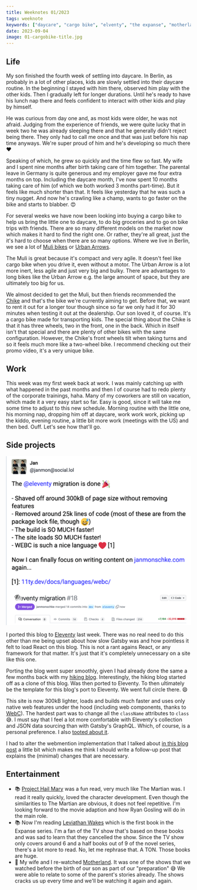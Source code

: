 ```yaml
---
title: Weeknotes 01/2023
tags: weeknote
keywords: ["daycare", "cargo bike", "elventy", "the expanse", "motherland"]
date: 2023-09-04
image: 01-cargobike-title.jpg
---
```


## Life

My son finished the fourth week of settling into daycare. In Berlin, as probably in a lot of other places, kids are slowly settled into their daycare routine. In the beginning I stayed with him there, observed him play with the other kids. Then I gradually left for longer durations. Until he's ready to have his lunch nap there and feels confident to interact with other kids and play by himself.

He was curious from day one and, as most kids were older, he was not afraid. Judging from the experience of friends, we were quite lucky that in week two he was already sleeping there and that he generally didn't reject being there. They only had to call me once and that was just before his nap time anyways. We're super proud of him and he's developing so much there ❤️

Speaking of which, he grew so quickly and the time flew so fast. My wife and I spent nine months after birth taking care of him together. The parental leave in Germany is quite generous and my employer gave me four extra months on top. Including the daycare month, I've now spent 10 months taking care of him (of which we both worked 3 months part-time). But it feels like much shorter than that. It feels like yesterday that he was such a tiny nugget. And now he's crawling like a champ, wants to go faster on the bike and starts to blabber. 😍

For several weeks we have now been looking into buying a cargo bike to help us bring the little one to daycare, to do big groceries and to go on bike trips with friends. There are so many different models on the market now which makes it hard to find the right one. Or rather, they're all great, just the it's hard to choose when there are so many options. Where we live in Berlin, we see a lot of [Muli bikes](https://muli-cycles.de/en/bikes/motor) or [Urban Arrows](https://urbanarrow.com/).

The Muli is great because it's compact and very agile. It doesn't feel like cargo bike when you drive it, even without a motor. The Urban Arrow is a lot more inert, less agile and just very big and bulky. There are advantages to long bikes like the Urban Arrow e.g. the large amount of space, but they are ultimately too big for us.

We almost decided to get the Muli, but then friends recommended the [Chike](https://chike.de/e-kids/) and that's the bike we're currently aiming to get. Before that, we want to rent it out for a longer tour though since so far we only had it for 30 minutes when testing it out at the dealership. Our son loved it, of course. It's a cargo bike made for transporting kids. The special thing about the Chike is that it has three wheels, two in the front, one in the back. Which in itself isn't that special and there are plenty of other bikes with the same configuration. However, the Chike's front wheels tilt when taking turns and so it feels much more like a two-wheel bike. I recommend checking out their promo video, it's a very unique bike.

## Work

This week was my first week back at work. I was mainly catching up with what happened in the past months and then I of course had to redo plenty of the corporate trainings, haha. Many of my coworkers are still on vacation, which made it a very easy start so far. Easy is good, since it will take me some time to adjust to this new schedule. Morning routine with the little one, his morning nap, dropping him off at daycare, work work work, picking up the kiddo, evening routine, a little bit more work (meetings with the US) and then bed. Ouff. Let's see how that'll go.

## Side projects

![](./01-eleventy-migration.png)

I ported this blog to [Eleventy](https://www.11ty.dev/docs/) last week. There was no real need to do this other than me being upset about how slow Gatsby was and how pointless it felt to load React on this blog. This is not a rant agains React, or any framework for that matter. It's just that it's completely unnecessary on a site like this one.

Porting the blog went super smoothly, given I had already done the same a few months back with my [hiking blog](https://aweekinthewoods.com/). Interestingly, the hiking blog started off as a clone of this blog. Was then ported to Eleventy. To then ultimately be the template for this blog's port to Eleventy. We went full circle there. 😄

This site is now 300kB lighter, loads and builds much faster and uses only native web features under the hood (including web components, thanks to [WebC](https://www.11ty.dev/docs/languages/webc/)). The hardest part was to change all the `className` attributes to `class` 😅. I must say that I feel a lot more comfortable with Eleventy's collection and JSON data sourcing than with Gatsby's GraphQL. Which, of course, is a personal preference. I also [tooted about it](https://social.lol/@janmon/110968694684373814).

I had to alter the webmention implementation that I talked about [in this blog post](https://janmonschke.com/adding-webmentions-to-your-static-blog/) a little bit which makes me think I should write a follow-up post that explains the (minimal) changes that are necessary.

## Entertainment

- 📚 [Project Hail Mary](https://openlibrary.org/books/OL30036715M/Project_Hail_Mary) was a fun read, very much like The Martian was. I read it really quickly, loved the character development. Even though the similarities to The Martian are obvious, it does not feel repetitive. I'm looking forward to the movie adaption and how Ryan Gosling will do in the main role.
- 📚 Now I'm reading [Leviathan Wakes](https://en.wikipedia.org/wiki/Leviathan_Wakes) which is the first book in the Expanse series. I'm a fan of the TV show that's based on these books and was sad to learn that they cancelled the show. Since the TV show only covers around 6 and a half books out of 9 of the novel series, there's a lot more to read. No, let me rephrase that. A TON. Those books are huge.
- 🍿 My wife and I re-watched [Motherland](<https://en.wikipedia.org/wiki/Motherland_(TV_series)>). It was one of the shows that we watched before the birth of our son as part of our "preparation" 😅 We were able to relate to some of the parent's stories already. The shows cracks us up every time and we'll be watching it again and again.
